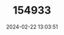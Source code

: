 ---
title: "154933"
category: "Tetrosomus gibbosus"
draft: false
date: 2024-02-22 13:03:51
languages:
  French: ["Coffre Bossu"]
  Spanish; Castilian: ["Cofre Jorobado"]
  Arabic: ["Samak Yunis", "Sandooq Al Bahar"]
  English: ["Humpback Turretfish"]
---